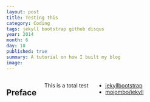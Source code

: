```yaml
---
layout: post
title: Testing this
category: Coding
tags: jekyll bootstrap github disqus
year: 2014
month: 6
day: 18
published: true
summary: A tutorial on how I built my blog
image: 
---
```


<div class="row">	
	<div class="span9 columns">
	  <h2>Preface</h2>
	  <p>This is a total test</p>  	  
	  <ul>
		<li><a href="http://jekyllbootstrap.com/" target="_blank">jekyllbootstrap</a></li>
		<li><a href="https://github.com/mojombo/jekyll/wiki" target="_blank">mojombo/jekyll</a></li>
	  </ul>
	</div>
</div> 
